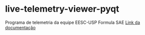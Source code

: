 # live-telemetry-viewer-pyqt

Programa de telemetria da equipe EESC-USP Formula SAE
[Link da documentação](ltv-docs.tk)
